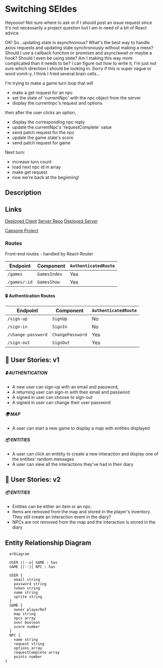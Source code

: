 # Switching SEIdes

Heyoooo! Not sure where to ask or if I should post an issue request since it's not necessarily a project question but I am in need of a bit of React advice.

OK! So...updating state is asynchronous? What's the best way to handle axios requests and updating state synchronously without making a mess? Should I use a callback function or promises and async/await or maybe a hook? Should I even be using state? Am I making this way more complicated than it needs to be?
I can figure out how to write it, I'm just not sure which direction I should be looking in.
Sorry if this is super vague or word vomit-y, I think I fried several brain cells...




I'm trying to make a game turn loop that will
- make a get request for an npc
- set the state of 'currentNpc' with the npc object from the server
- display the currentnpc's request and options

then after the user clicks an option,
- display the corresponding npc reply
- update the currentNpc's 'requestComplete' value
- send patch request for the npc
- update the game state's score
- send patch request for game

Next turn:
- increase turn count
- load next npc id in array
- make get request
- now we're back at the beginning!

## Description


## Links
[Deployed Client](https://amaliaroye.github.io/seides-client/)
[Server Repo](https://github.com/amaliaroye/seides-server)
[Deployed Server]()

[Capsone Project](https://git.generalassemb.ly/ga-wdi-boston/capstone-project)


 
### Routes
Front-end routes - handled by React-Router

| Endpoint           | Component        | `AuthenticatedRoute` |
|--------------------|------------------|----------------------|
| `/games`           | `GamesIndex`     | Yes |
| `/games/:id`       | `GamesShow`      | Yes |


#### 🔒 Authentication Routes
| Endpoint           | Component        | `AuthenticatedRoute` |
|--------------------|------------------|----------------------|
| `/sign-up`         | `SignUp`         | No  |
| `/sign-in`         | `SignIn`         | No  |
| `/change-password` | `ChangePassword` | Yes |
| `/sign-out`        | `SignOut`        | Yes |



## 🙎 User Stories: v1
##### 🔒 AUTHENTICATION
  - A new user can sign-up with an email and password,
  - A returning user can sign-in with their email and password
  - A signed in user can choose to sign-out
  - A signed in user can change their user password

##### 🌍 MAP
  - A user can start a new game to display a map with entities displayed

##### 📦 ENTITIES
  - A user can click an entitity to create a new interaction and display one of the entities' random messages
  - A user can view all the interactions they've had in their diary

## 🙋 User Stories: v2
##### 📦 ENTITIES
 - Entities can be either an item or an npc.
 - Items are removed from the map and stored in the player's inventory. They still create an interaction event in the diary?
 - NPCs are not removed from the map and the interaction is stored in the diary


## Entity Relationship Diagram
```mermaid
  erDiagram

  USER ||--o{ GAME : has
  GAME ||--|{ NPC : has
    
  USER {
    email string
    password string
    token string
    name string
    sprite string
  }
  GAME {
    owner playerRef
    map string
    npcs array
    over boolean
    score number
  }
  NPC {
    name string
    request string
    options array
    requestComplete array
    points number
}
```
